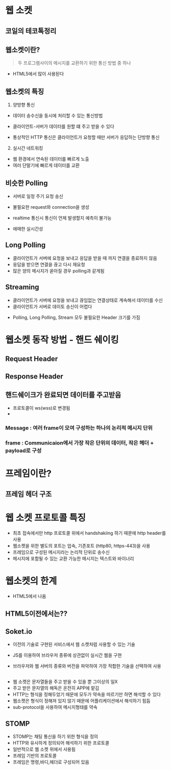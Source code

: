 # 웹 소켓

## 코일의 테코톡정리

## 웹소켓이란?

> 두 프로그램사이의 메시지를 교환하기 위한 통신 방법 중 하나

- HTML5에서 많이 사용된다

## 웹소켓의 특징

1. 양방향 통신

- 데이터 송수신을 동시에 처리할 수 있는 통신방법
- 클라이언트-서버가 데이터를 원할 떄 주고 받을 수 있다

- 통상적인 HTTP 통신은 클라이언트가 요청할 때만 서버가 응답하는 단방향 통신

2. 실시간 네트워킹

- 웹 환경에서 연속된 데이터를 빠르게 노출
- 여러 단말기에 빠르게 데이터를 교환

## 비슷한 Polling

- 서버로 일정 주기 요청 송신

- 불필요한 request와 connection을 생성
- realtime 통신시 통신이 언제 발생할지 예측이 불가능

- 애매한 실시간성

## Long Polling

- 클라이언트가 서버에 요청을 보내고 응답을 받을 때 까지 연결을 종료하지 않음
- 응답을 받으면 연결을 끊고 다시 재요청
- 많은 양의 메시지가 쏟아질 경우 polling과 같게됨

## Streaming

- 클라이언트가 서버에 요청을 보내고 끊임없는 연결상태로 계속해서 데이터를 수신
- 클라이언트가 서버로 데이토 송신이 어렵다

* Polling, Long Polling, Stream 모두 불필요한 Header 크기를 가짐

# 웹소켓 동작 방법 - 핸드 쉐이킹

## Request Header

## Response Header

## 핸드쉐이크가 완료되면 데이터를 주고받음

- 프로토콜이 ws(wss)로 변경됨
-

### Message : 여러 frame이 모여 구성하는 하나의 논리적 메시지 단위

### frame : Communicaion에서 가장 작은 단위의 데이터, 작은 헤더 + payload로 구성

# 프레임이란?

## 프레임 헤더 구조

# 웹 소켓 프로토콜 특징

- 최초 접속에서만 http 프로토콜 위에서 handshakiing 하기 때문에 http header를 사용
- 웹소켓을 위한 별도의 포트는 업속, 기존포트 (http80, https-443)을 사용
- 프레임으로 구성된 메시지라는 논리적 단위로 송수신
- 메시지에 포함될 수 있는 교환 가능한 메시지는 텍스트와 바이너리

# 웹소켓의 한계

- HTML5에서 나옴

## HTML5이전에서는??

## Soket.io

- 이전의 기술로 구현된 서비스에서 웹 소켓처럼 사용할 수 있는 기술

- JS를 이용하여 브라우저 종류에 상관없이 실시간 웹을 구현

- 브라우저와 웹 서버의 종류와 버전을 파악하여 가장 적합한 기술을 선택하여 사용

##

- 웹 소켓은 문자열들을 주고 받을 수 있을 뿐 그이상의 일X
- 주고 받은 문자열의 해독은 온전히 APP에 맡김
- HTTP는 형식을 정해두었기 때문에 모두가 약속을 따르기만 하면 해석할 수 있다
- 웹소켓은 형식이 정해져 있지 않기 때문에 어플리케이션에서 해석하기 힘듬
- sub-protocol을 사용하여 메시지형태를 약속

## STOMP

- STOMP는 채팅 통신을 하기 위한 형식을 정의
- HTTP와 유사하게 정의되어 해석하기 위한 프로토콜
- 일반적으로 웹 소켓 위에서 사용됨
- 프레임 기반의 프로토콜
- 프레임은 명령,바디,헤더로 구성되어 있음
